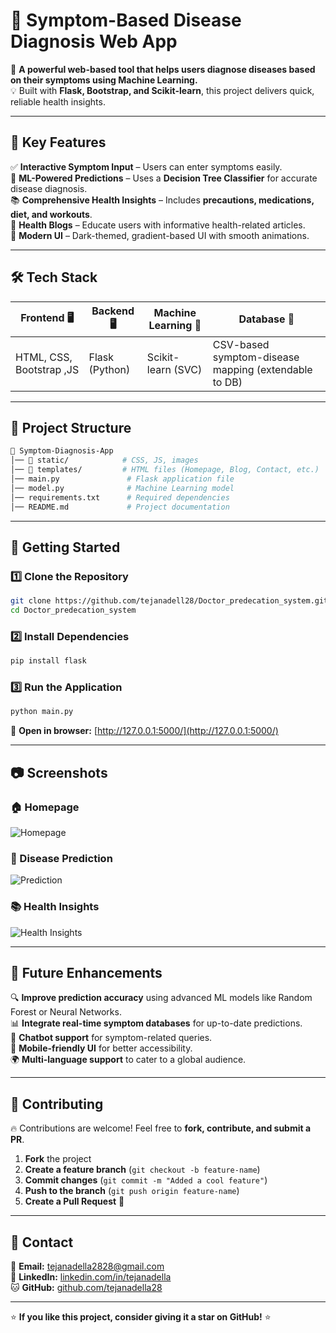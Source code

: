 # 🏥 Symptom-Based Disease Diagnosis Web App  

🚀 **A powerful web-based tool that helps users diagnose diseases based on their symptoms using Machine Learning.**  
💡 Built with **Flask, Bootstrap, and Scikit-learn**, this project delivers quick, reliable health insights.  

---

## 🌟 Key Features  

✅ **Interactive Symptom Input** – Users can enter symptoms easily.  
🤖 **ML-Powered Predictions** – Uses a **Decision Tree Classifier** for accurate disease diagnosis.  
📚 **Comprehensive Health Insights** – Includes **precautions, medications, diet, and workouts**.  
📰 **Health Blogs** – Educate users with informative health-related articles.  
🎨 **Modern UI** – Dark-themed, gradient-based UI with smooth animations.  

---

## 🛠️ Tech Stack  

| **Frontend** 🖥️ | **Backend** 🖥️ | **Machine Learning** 🤖 | **Database** 📂 |
|------------------|----------------|-------------------------|-----------------|
| HTML, CSS, Bootstrap ,JS | Flask (Python) | Scikit-learn (SVC) | CSV-based symptom-disease mapping (extendable to DB) |

---

## 📂 Project Structure  

```bash
📁 Symptom-Diagnosis-App
│── 📁 static/            # CSS, JS, images
│── 📁 templates/         # HTML files (Homepage, Blog, Contact, etc.)
│── main.py               # Flask application file
│── model.py              # Machine Learning model
│── requirements.txt      # Required dependencies
│── README.md             # Project documentation
```

---

## 🚀 Getting Started  

### 1️⃣ Clone the Repository  
```bash
git clone https://github.com/tejanadell28/Doctor_predecation_system.git
cd Doctor_predecation_system
```

### 2️⃣ Install Dependencies  
```bash
pip install flask
```

### 3️⃣ Run the Application  
```bash
python main.py
```
📌 **Open in browser:** [http://127.0.0.1:5000/](http://127.0.0.1:5000/)  

---

## 📷 Screenshots  

### 🏠 Homepage  
![Homepage](https://github.com/tejanadella28/Doctor_predecation_system/blob/main/Screenshot%202025-03-14%20135904.png)

### 🏥 Disease Prediction  
![Prediction](https://via.placeholder.com/800x400.png?text=Disease+Prediction+Results+with+Details)  

### 📚 Health Insights  
![Health Insights](https://via.placeholder.com/800x400.png?text=Precautions%2C+Medications%2C+Diet+%26+Workouts)  

---

## 📌 Future Enhancements  

🔍 **Improve prediction accuracy** using advanced ML models like Random Forest or Neural Networks.  
📊 **Integrate real-time symptom databases** for up-to-date predictions.  
💬 **Chatbot support** for symptom-related queries.  
📱 **Mobile-friendly UI** for better accessibility.  
🌍 **Multi-language support** to cater to a global audience.  

---

## 🤝 Contributing  

🔥 Contributions are welcome! Feel free to **fork, contribute, and submit a PR**.  

1. **Fork** the project  
2. **Create a feature branch** (`git checkout -b feature-name`)  
3. **Commit changes** (`git commit -m "Added a cool feature"`)  
4. **Push to the branch** (`git push origin feature-name`)  
5. **Create a Pull Request** 🎉  

---

## 📧 Contact  

📩 **Email:** [tejanadella2828@gmail.com](mailto:tejanadella2828@gmail.com)  
💼 **LinkedIn:** [linkedin.com/in/tejanadella](https://www.linkedin.com/in/tejanadella)  
🐱 **GitHub:** [github.com/tejanadella28](https://github.com/tejanadella28)  

---

⭐ **If you like this project, consider giving it a star on GitHub!** ⭐  

```  
